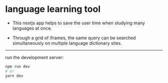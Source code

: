 # language learning tool

* This nextjs app helps to save the user time when studying many languages at
once.

* Through a grid of iframes, the same query can be searched simultaneously on
multiple language dictionary sites.

___
run the development server:

```bash
npm run dev
# or
yarn dev
```

